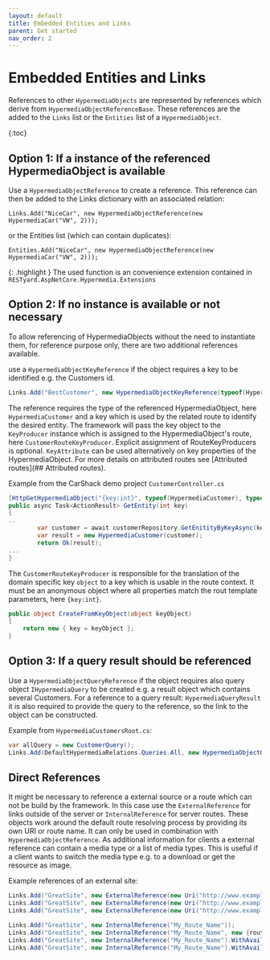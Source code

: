 ```yaml
---
layout: default
title: Embedded Entities and Links
parent: Get started
nav_order: 2
---
```


# Embedded Entities and Links

References to other `HypermediaObjects` are represented by references which derive from `HypermediaObjectReferenceBase`. These references are the added to the `Links` list or the `Entities` list of a `HypermediaObject`.

{:toc}

## Option 1: If a instance of the referenced HypermediaObject is available

Use a `HypermediaObjectReference` to create a reference. This reference can then be added to the Links dictionary with an associated relation:

```cshap
Links.Add("NiceCar", new HypermediaObjectReference(new HypermediaCar("VW", 2)));
```

or the Entities list (which can contain duplicates):

```cshap
Entities.Add("NiceCar", new HypermediaObjectReference(new HypermediaCar("VW", 2)));
```

{: .highlight }
The used function is an convenience extension contained in `RESTyard.AspNetCore.Hypermedia.Extensions`

## Option 2: If no instance is available or not necessary

To allow referencing of HypermediaObjects without the need to instantiate them, for reference purpose only, there are two additional references available.

use a `HypermediaObjectKeyReference` if the object requires a key to be identified e.g. the Customers id.

```csharp
Links.Add("BestCustomer", new HypermediaObjectKeyReference(typeof(HypermediaCustomer), 1));
```

The reference requires the type of the referenced HypermediaObject, here `HypermediaCustomer` and a key which is used by the related route to identify the desired entity. The framework will pass the key object to the `KeyProducer` instance which is assigned to the HypermediaObject's route, here `CustomerRouteKeyProducer`. Explicit assignment of RouteKeyProducers is optional. `KeyAttribute` can be used alternatively on key properties of the HypermediaObject. For more details on attributed routes see [Attributed routes](## Attributed routes).

Example from the CarShack demo project `CustomerController.cs`

```csharp
[HttpGetHypermediaObject("{key:int}", typeof(HypermediaCustomer), typeof(CustomerRouteKeyProducer))]
public async Task<ActionResult> GetEntity(int key)
{
..
        var customer = await customerRepository.GetEnitityByKeyAsync(key);
        var result = new HypermediaCustomer(customer);
        return Ok(result);
...
}
```

The `CustomerRouteKeyProducer` is responsible for the translation of the domain specific key `object` to a key which is usable in the route context. It must be an anonymous object where all properties match the rout template parameters, here `{key:int}`.

```csharp
public object CreateFromKeyObject(object keyObject)
{
    return new { key = keyObject };
}
```

## Option 3: If a query result should be referenced

Use a `HypermediaObjectQueryReference` if the object requires also query object `IHypermediaQuery` to be created e.g. a result object which contains several Customers.
For a reference to a query result: `HypermediaQueryResult` it is also required to provide the query to the reference, so the link to the object can be constructed.

Example from `HypermediaCustomersRoot.cs`:

```csharp
var allQuery = new CustomerQuery();
Links.Add(DefaultHypermediaRelations.Queries.All, new HypermediaObjectQueryReference(typeof(HypermediaCustomerQueryResult), allQuery));
```

## Direct References

It might be necessary to reference a external source or a route which can not be build by the framework. In this case use the `ExternalReference` for links outside of the server or `InternalReference` for server routes. These objects work around the default route resolving process by providing its own URI or route name. It can only be used in combination with `HypermediaObjectReference`.
As additional information for clients a external reference can contain a media type or a list of media types. This is useful if a client wants to switch the media type e.g. to a download or get the resource as image.

Example references of an external site:

```csharp
Links.Add("GreatSite", new ExternalReference(new Uri("http://www.example.com/")));
Links.Add("GreatSite", new ExternalReference(new Uri("http://www.example.com/")).WithAvailableMediaType("image/png"));
Links.Add("GreatSite", new ExternalReference(new Uri("http://www.example.com/")).WithAvailableMediaTypes(new []{"application/xml", "image/png"}));

Links.Add("GreatSite", new InternalReference("My_Route_Name"));
Links.Add("GreatSite", new InternalReference("My_Route_Name", new {routevariable1 = 1}));
Links.Add("GreatSite", new InternalReference("My_Route_Name").WithAvailableMediaType("image/png"));
Links.Add("GreatSite", new InternalReference("My_Route_Name").WithAvailableMediaTypes(new []{"application/xml", "image/png"}));
```

